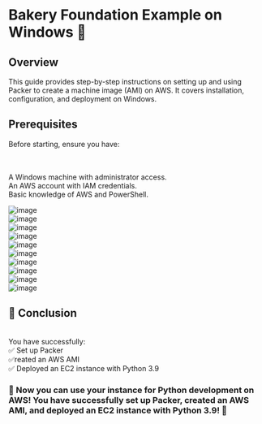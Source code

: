 <h1>Bakery Foundation Example on Windows 🍞</h1>
<h2>Overview</h2>
<p>This guide provides step-by-step instructions on setting up and using Packer to create a machine image (AMI) on AWS. It covers installation, configuration, and deployment on Windows.</p>

<h2>Prerequisites</h2>
Before starting, ensure you have:

<br><br>A Windows machine with administrator access.
<br>An AWS account with IAM credentials.
<br>Basic knowledge of AWS and PowerShell.

![image](https://github.com/user-attachments/assets/debcc659-9032-4eb5-bd08-7b9585fe87c4)<br>
![image](https://github.com/user-attachments/assets/72ab61b9-f0b0-4f36-8da2-52bcead3035d)<br>
![image](https://github.com/user-attachments/assets/ad34edb3-5c3f-455a-9dde-5c45d551a883)<br>
![image](https://github.com/user-attachments/assets/8838ab20-f6f1-420e-acd0-e416c013003a)<br>
![image](https://github.com/user-attachments/assets/fde0023c-f9ea-409f-8fda-751e60f69e1d)<br>
![image](https://github.com/user-attachments/assets/6d80fc99-9e44-454b-8a30-427ca87d1032)<br>
![image](https://github.com/user-attachments/assets/dbf202d7-2873-4efe-9c78-d0cdbf435f84)<br>
![image](https://github.com/user-attachments/assets/45b608c7-6ba6-47ee-8ca8-fbfafbe8b50d)<br>
![image](https://github.com/user-attachments/assets/597fb571-bc49-4669-83e9-d91f04a2b9d5)<br>
![image](https://github.com/user-attachments/assets/bcfeb815-a6da-497b-9df4-554a640f3631)<br>








<h2>🎉 Conclusion</h2>
<br>You have successfully:
<br>✅ Set up Packer
<br>✅reated an AWS AMI
<br>✅ Deployed an EC2 instance with Python 3.9

<h3>🚀 Now you can use your instance for Python development on AWS!
You have successfully set up Packer, created an AWS AMI, and deployed an EC2 instance with Python 3.9! 🚀</h3>
